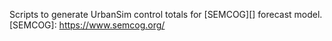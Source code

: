 Scripts to generate UrbanSim control totals for [SEMCOG][] forecast model.
[SEMCOG]: https://www.semcog.org/
